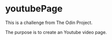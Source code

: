 # youtubePage
This is a challenge from The Odin Project. 

The purpose is to create an Youtube video page.

